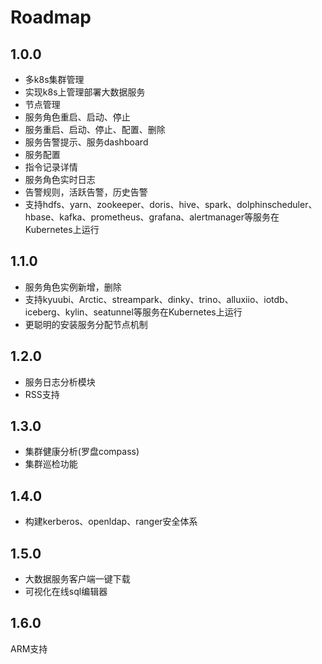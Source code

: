 # Roadmap
## 1.0.0
* 多k8s集群管理
* 实现k8s上管理部署大数据服务
* 节点管理
* 服务角色重启、启动、停止
* 服务重启、启动、停止、配置、删除
* 服务告警提示、服务dashboard
* 服务配置
* 指令记录详情
* 服务角色实时日志
* 告警规则，活跃告警，历史告警
* 支持hdfs、yarn、zookeeper、doris、hive、spark、dolphinscheduler、hbase、kafka、prometheus、grafana、alertmanager等服务在Kubernetes上运行

## 1.1.0
* 服务角色实例新增，删除
* 支持kyuubi、Arctic、streampark、dinky、trino、alluxiio、iotdb、iceberg、kylin、seatunnel等服务在Kubernetes上运行
* 更聪明的安装服务分配节点机制
## 1.2.0
* 服务日志分析模块
* RSS支持

## 1.3.0
* 集群健康分析(罗盘compass)
* 集群巡检功能


## 1.4.0
* 构建kerberos、openldap、ranger安全体系


## 1.5.0
* 大数据服务客户端一键下载
* 可视化在线sql编辑器

## 1.6.0
ARM支持